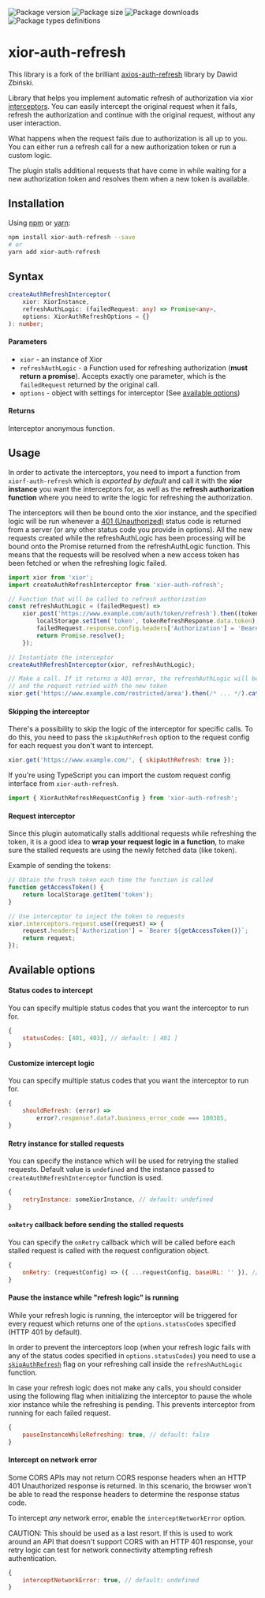 ![Package version](https://img.shields.io/npm/v/xior-auth-refresh?label=version)
![Package size](https://img.shields.io/bundlephobia/min/xior-auth-refresh)
![Package downloads](https://img.shields.io/npm/dm/xior-auth-refresh)
![Package types definitions](https://img.shields.io/npm/types/xior-auth-refresh)

# xior-auth-refresh

This library is a fork of the brilliant [axios-auth-refresh](https://github.com/Flyrell/axios-auth-refresh) library by Dawid Zbiński.

Library that helps you implement automatic refresh of authorization
via xior [interceptors](https://github.com/suhaotian/xior?tab=readme-ov-file#using-interceptors).
You can easily intercept the original request when it fails, refresh the authorization and continue with the original request,
without any user interaction.

What happens when the request fails due to authorization is all up to you.
You can either run a refresh call for a new authorization token or run a custom logic.

The plugin stalls additional requests that have come in while waiting for a new authorization token
and resolves them when a new token is available.

## Installation

Using [npm](https://www.npmjs.com/get-npm) or [yarn](https://yarnpkg.com/en/docs/install):

```bash
npm install xior-auth-refresh --save
# or
yarn add xior-auth-refresh
```

## Syntax

```typescript
createAuthRefreshInterceptor(
    xior: XiorInstance,
    refreshAuthLogic: (failedRequest: any) => Promise<any>,
    options: XiorAuthRefreshOptions = {}
): number;
```

#### Parameters

-   `xior` - an instance of Xior
-   `refreshAuthLogic` - a Function used for refreshing authorization (**must return a promise**).
    Accepts exactly one parameter, which is the `failedRequest` returned by the original call.
-   `options` - object with settings for interceptor (See [available options](#available-options))

#### Returns

Interceptor anonymous function.

## Usage

In order to activate the interceptors, you need to import a function from `xiorf-auth-refresh`
which is _exported by default_ and call it with the **xior instance** you want the interceptors for,
as well as the **refresh authorization function** where you need to write the logic for refreshing the authorization.

The interceptors will then be bound onto the xior instance, and the specified logic will be run whenever a [401 (Unauthorized)](https://httpstatuses.com/401) status code
is returned from a server (or any other status code you provide in options). All the new requests created while the refreshAuthLogic has been processing will be bound onto the
Promise returned from the refreshAuthLogic function. This means that the requests will be resolved when a new access token has been fetched or when the refreshing logic failed.

```javascript
import xior from 'xior';
import createAuthRefreshInterceptor from 'xior-auth-refresh';

// Function that will be called to refresh authorization
const refreshAuthLogic = (failedRequest) =>
    xior.post('https://www.example.com/auth/token/refresh').then((tokenRefreshResponse) => {
        localStorage.setItem('token', tokenRefreshResponse.data.token);
        failedRequest.response.config.headers['Authorization'] = 'Bearer ' + tokenRefreshResponse.data.token;
        return Promise.resolve();
    });

// Instantiate the interceptor
createAuthRefreshInterceptor(xior, refreshAuthLogic);

// Make a call. If it returns a 401 error, the refreshAuthLogic will be run,
// and the request retried with the new token
xior.get('https://www.example.com/restricted/area').then(/* ... */).catch(/* ... */);
```

#### Skipping the interceptor

There's a possibility to skip the logic of the interceptor for specific calls.
To do this, you need to pass the `skipAuthRefresh` option to the request config for each request you don't want to intercept.

```javascript
xior.get('https://www.example.com/', { skipAuthRefresh: true });
```

If you're using TypeScript you can import the custom request config interface from `xior-auth-refresh`.

```typescript
import { XiorAuthRefreshRequestConfig } from 'xior-auth-refresh';
```

#### Request interceptor

Since this plugin automatically stalls additional requests while refreshing the token,
it is a good idea to **wrap your request logic in a function**,
to make sure the stalled requests are using the newly fetched data (like token).

Example of sending the tokens:

```javascript
// Obtain the fresh token each time the function is called
function getAccessToken() {
    return localStorage.getItem('token');
}

// Use interceptor to inject the token to requests
xior.interceptors.request.use((request) => {
    request.headers['Authorization'] = `Bearer ${getAccessToken()}`;
    return request;
});
```

## Available options

#### Status codes to intercept

You can specify multiple status codes that you want the interceptor to run for.

```javascript
{
    statusCodes: [401, 403], // default: [ 401 ]
}
```

#### Customize intercept logic

You can specify multiple status codes that you want the interceptor to run for.

```javascript
{
    shouldRefresh: (error) =>
        error?.response?.data?.business_error_code === 100385,
}
```

#### Retry instance for stalled requests

You can specify the instance which will be used for retrying the stalled requests.
Default value is `undefined` and the instance passed to `createAuthRefreshInterceptor` function is used.

```javascript
{
    retryInstance: someXiorInstance, // default: undefined
}
```

#### `onRetry` callback before sending the stalled requests

You can specify the `onRetry` callback which will be called before each
stalled request is called with the request configuration object.

```javascript
{
    onRetry: (requestConfig) => ({ ...requestConfig, baseURL: '' }), // default: undefined
}
```

#### Pause the instance while "refresh logic" is running

While your refresh logic is running, the interceptor will be triggered for every request
which returns one of the `options.statusCodes` specified (HTTP 401 by default).

In order to prevent the interceptors loop (when your refresh logic fails with any of the status
codes specified in `options.statusCodes`) you need to use a [`skipAuthRefresh`](#skipping-the-interceptor)
flag on your refreshing call inside the `refreshAuthLogic` function.

In case your refresh logic does not make any calls, you should consider using the following flag
when initializing the interceptor to pause the whole xior instance while the refreshing is pending.
This prevents interceptor from running for each failed request.

```javascript
{
    pauseInstanceWhileRefreshing: true, // default: false
}
```

#### Intercept on network error

Some CORS APIs may not return CORS response headers when an HTTP 401 Unauthorized response is returned.
In this scenario, the browser won't be able to read the response headers to determine the response status code.

To intercept _any_ network error, enable the `interceptNetworkError` option.

CAUTION: This should be used as a last resort. If this is used to work around an API that doesn't support CORS
with an HTTP 401 response, your retry logic can test for network connectivity attempting refresh authentication.

```javascript
{
    interceptNetworkError: true, // default: undefined
}
```
